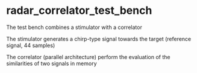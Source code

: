 # radar_correlator_test_bench

The test bench combines a stimulator with a correlator

The stimulator generates a chirp-type signal towards the target (reference signal, 44 samples)

The correlator (parallel architecture) perform the evaluation of the similarities of two signals in memory
